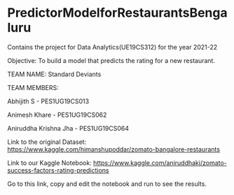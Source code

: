 # PredictorModelforRestaurantsBengaluru
Contains the project for Data Analytics(UE19CS312) for the year 2021-22

Objective: To build a model that predicts the rating for a new restaurant.

TEAM NAME: Standard Deviants

TEAM MEMBERS:

Abhijith S - PES1UG19CS013

Animesh Khare - PES1UG19CS062

Aniruddha Krishna Jha - PES1UG19CS064

Link to the original Dataset: https://www.kaggle.com/himanshupoddar/zomato-bangalore-restaurants

Link to our Kaggle Notebook: https://www.kaggle.com/aniruddhakj/zomato-success-factors-rating-predictions


Go to this link, copy and edit the notebook and run to see the results.
